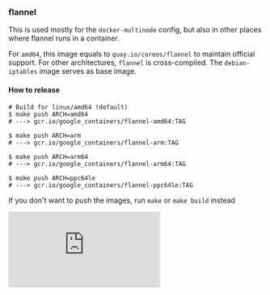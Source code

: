### flannel

This is used mostly for the `docker-multinode` config, but also in other places where flannel runs in a container.

For `amd64`, this image equals to `quay.io/coreos/flannel` to maintain official support.
For other architectures, `flannel` is cross-compiled. The `debian-iptables` image serves as base image.

#### How to release

```console
# Build for linux/amd64 (default)
$ make push ARCH=amd64
# ---> gcr.io/google_containers/flannel-amd64:TAG

$ make push ARCH=arm
# ---> gcr.io/google_containers/flannel-arm:TAG

$ make push ARCH=arm64
# ---> gcr.io/google_containers/flannel-arm64:TAG

$ make push ARCH=ppc64le
# ---> gcr.io/google_containers/flannel-ppc64le:TAG
```

If you don't want to push the images, run `make` or `make build` instead


[![Analytics](https://kubernetes-site.appspot.com/UA-36037335-10/GitHub/cluster/images/flannel/README.md?pixel)]()
